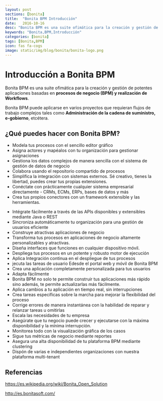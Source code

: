 ```yaml
---
layout: post
sections: [bonita]
title:  "Bonita BPM Introducción"
date:   2016-10-16
desc: "Bonita BPM es una suite ofimática para la creación y gestión de potentes aplicaciones basadas en procesos de negocio (BPM) y realización de Workflows."
keywords: "Bonita,BPM,Introducción"
categories: [bonita]
tags: [Bonita,BPM]
icon: fas fa-cogs
image: static/img/blog/bonita/bonita-logo.png
---
```


# Introducción a Bonita BPM #

Bonita BPM es una suite ofimática para la creación y gestión de potentes aplicaciones basadas en **procesos de negocio (BPM) y realización de Workflows**.

Bonita BPM puede aplicarse en varios proyectos que requieran flujos de trabajo complejos tales como **Administración de la cadena de suministro, e-gobierno**, etcétera.

## ¿Qué puedes hacer con Bonita BPM? ##

* Modela tus procesos con el sencillo editor gráfico
* Asigna actores y mapéalos con tu organización para gestionar asignaciones
* Gestiona los datos complejos de manera sencilla con el sistema de gestión de datos de negocio
* Colabora usando el repositorio compartido de procesos
* Simplifica la integración con sistemas externos. Sé creativo, tienes la libertad, puedes crear tus propias extensiones.
* Conéctate con prácticamente cualquier sistema empresarial directamente - CRMs, ECMs, ERPs, bases de datos y más
* Crea tus propios conectores con un framework extensible y las herramientas.

<!--more-->

* Intégrate fácilmente a través de las APIs disponibles y extensibles mediante Java o REST
* Sincroniza automáticamente tu organización para una gestión de usuarios eficiente
* Construye atractivas aplicaciones de negocio
* Transforma tus procesos en aplicaciones de negocio altamente personalizables y atractivas.
* Diseña interfaces que funciones en cualquier dispositivo móvil.
* Despliega tus procesos en un potente y robusto motor de ejecución
* Aplica Integración continua en el despliegue de tus procesos
* jecuta las tareas de usuario Edesde el portal web y móvil de Bonita BPM
* Crea una aplicación completamente personalizada para tus usuarios
* Adapta fácilmente
* Bonita BPM no solo te permite construir tus aplicaciones más rápido sino además, te permite actualizarlas más fácilmente.
* Aplica cambios a tu aplicación en tiempo real, sin interrupciones
* Crea tareas específicas sobre la marcha para mejorar la flexibilidad del proceso
* Corrige errores de manera instantánea con la habilidad de reparar y relanzar tareas u omitirlas
* Escala las necesidades de tu empresa
* Asegúrate que tu negocio puede crecer y ejecutarse con la máxima disponibilidad y la mínima interrupción.
* Monitorea todo con la visualización gráfica de los casos
* Sigue tus métricas de negocio mediante reportes
* Asegura una alta disponibilidad de tu plataforma BPM mediante clustering
* Dispón de varias e independientes organizaciones con nuestra plataforma multi-tenant

## Referencias ##

<https://es.wikipedia.org/wiki/Bonita_Open_Solution>

<http://es.bonitasoft.com/>
